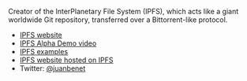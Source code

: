 Creator of the InterPlanetary File System (IPFS), which acts like a giant worldwide Git repository, transferred over a Bittorrent-like protocol.

- [IPFS website](http://ipfs.io/)
- [IPFS Alpha Demo video](https://www.youtube.com/watch?v=8CMxDNuuAiQ)
- [IPFS examples](http://ipfs.io/docs/examples/)
- [IPFS website hosted on IPFS](http://gateway.ipfs.io/ipfs/QmeYYwD4y4DgVVdAzhT7wW5vrvmbKPQj8wcV2pAzjbj886/)
- Twitter: [@juanbenet](https://twitter.com/juanbenet)

